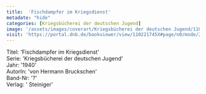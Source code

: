 ```yaml
---
title:  'Fischdampfer im Kriegsdienst'
metadate: "hide"
categories: [Kriegsbücherei der deutschen Jugend]
image: '/assets/images/coverart/Kriegsbücherei der deutschen Jugend/110221745X_00000010.jpg'
visit: 'https://portal.dnb.de/bookviewer/view/110221745X#page/n0/mode/2up'
---
```

Titel: 'Fischdampfer im Kriegsdienst' <br>
Serie: 'Kriegsbücherei der deutschen Jugend' <br>
Jahr: '1940' <br>
AutorIn: 'von Hermann Bruckschen' <br>
Band-Nr: '?' <br>
Verlag: ' Steiniger'